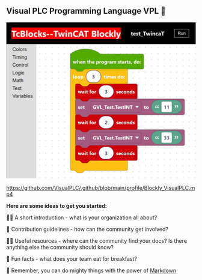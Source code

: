 ## Visual PLC Programming Language VPL 👋

![Visual_PLC](https://github.com/VisualPLC/.github/blob/main/profile/Visual%20PLC%20Programming%20Language%20VPL.JPG)

https://github.com/VisualPLC/.github/blob/main/profile/Blockly_VisualPLC.mp4

**Here are some ideas to get you started:**

🙋‍♀️ A short introduction - what is your organization all about?

🌈 Contribution guidelines - how can the community get involved?

👩‍💻 Useful resources - where can the community find your docs? Is there anything else the community should know?

🍿 Fun facts - what does your team eat for breakfast?

🧙 Remember, you can do mighty things with the power of [Markdown](https://docs.github.com/github/writing-on-github/getting-started-with-writing-and-formatting-on-github/basic-writing-and-formatting-syntax)

